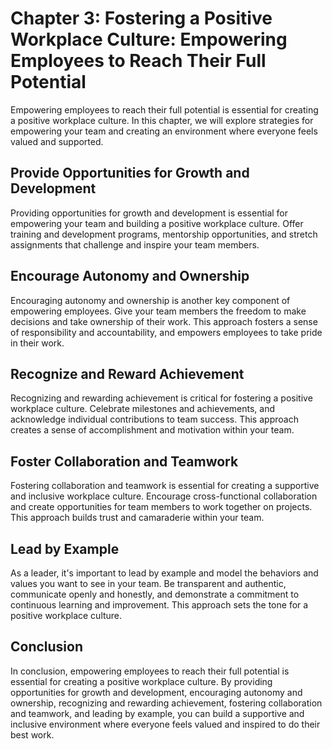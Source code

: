 Chapter 3: Fostering a Positive Workplace Culture: Empowering Employees to Reach Their Full Potential
=====================================================================================================

Empowering employees to reach their full potential is essential for creating a positive workplace culture. In this chapter, we will explore strategies for empowering your team and creating an environment where everyone feels valued and supported.

Provide Opportunities for Growth and Development
------------------------------------------------

Providing opportunities for growth and development is essential for empowering your team and building a positive workplace culture. Offer training and development programs, mentorship opportunities, and stretch assignments that challenge and inspire your team members.

Encourage Autonomy and Ownership
--------------------------------

Encouraging autonomy and ownership is another key component of empowering employees. Give your team members the freedom to make decisions and take ownership of their work. This approach fosters a sense of responsibility and accountability, and empowers employees to take pride in their work.

Recognize and Reward Achievement
--------------------------------

Recognizing and rewarding achievement is critical for fostering a positive workplace culture. Celebrate milestones and achievements, and acknowledge individual contributions to team success. This approach creates a sense of accomplishment and motivation within your team.

Foster Collaboration and Teamwork
---------------------------------

Fostering collaboration and teamwork is essential for creating a supportive and inclusive workplace culture. Encourage cross-functional collaboration and create opportunities for team members to work together on projects. This approach builds trust and camaraderie within your team.

Lead by Example
---------------

As a leader, it's important to lead by example and model the behaviors and values you want to see in your team. Be transparent and authentic, communicate openly and honestly, and demonstrate a commitment to continuous learning and improvement. This approach sets the tone for a positive workplace culture.

Conclusion
----------

In conclusion, empowering employees to reach their full potential is essential for creating a positive workplace culture. By providing opportunities for growth and development, encouraging autonomy and ownership, recognizing and rewarding achievement, fostering collaboration and teamwork, and leading by example, you can build a supportive and inclusive environment where everyone feels valued and inspired to do their best work.
